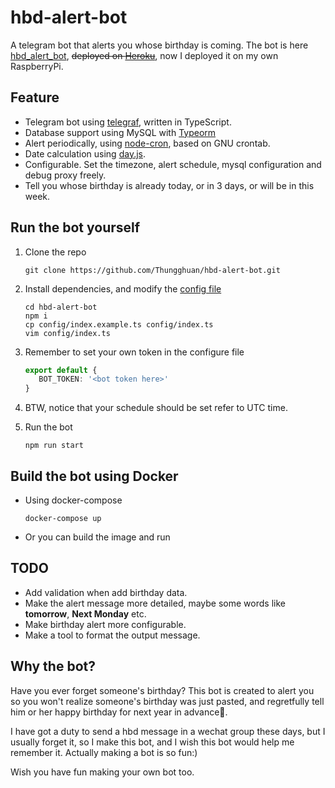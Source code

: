 # hbd-alert-bot
A telegram bot that alerts you whose birthday is coming. The bot is here [hbd_alert_bot](http://t.me/hbd_alert_bot), ~~deployed on [Heroku](https://heroku.com/)~~, now I deployed it on my own RaspberryPi.



## Feature

* Telegram bot using [telegraf](https://github.com/telegraf/telegraf), written in TypeScript.
* Database support using MySQL with [Typeorm](https://github.com/typeorm/typeorm)
* Alert periodically, using [node-cron](https://github.com/node-cron/node-cron), based on GNU crontab.
* Date calculation using [day.js](https://day.js.org/).
* Configurable. Set the timezone, alert schedule, mysql configuration and debug proxy freely.
* Tell you whose birthday is already today, or in 3 days, or will be in this week.



## Run the bot yourself

1. Clone the repo

   ```shell
   git clone https://github.com/Thungghuan/hbd-alert-bot.git
   ```

2. Install dependencies, and modify the [config file](config/index.ts)

   ```shell
   cd hbd-alert-bot
   npm i
   cp config/index.example.ts config/index.ts
   vim config/index.ts
   ```

3. Remember to set your own token in the configure file

   ```ts
   export default {
      BOT_TOKEN: '<bot token here>'
   }
   ```

4. BTW, notice that your schedule should be set refer to UTC time.

5. Run the bot

   ```shell
   npm run start
   ```

## Build the bot using Docker

- Using docker-compose
   ```shell
   docker-compose up
   ```

- Or you can build the image and run
   

## TODO

* Add validation when add birthday data.
* Make the alert message more detailed, maybe some words like **tomorrow**, **Next Monday** etc.
* Make birthday alert more configurable.
* Make a tool to format the output message.



## Why the bot?

Have you ever forget someone's birthday? This bot is created to alert you so you won't realize someone's birthday was just pasted, and regretfully tell him or her happy birthday for next year in advance🤪.

I have got a duty to send a hbd message in a wechat group these days, but I usually forget it, so I make this bot, and I wish this bot would help me remember it. Actually making a bot is so fun:)

Wish you have fun making your own bot too.
